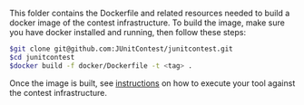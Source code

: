 This folder contains the Dockerfile and related resources needed to build a docker image of the contest infrastructure. 
To build the image, make sure you have docker installed and running, then follow these steps:
```sh
$git clone git@github.com:JUnitContest/junitcontest.git
$cd junitcontest
$docker build -f docker/Dockerfile -t <tag> .
```

Once the image is built, see [instructions](/README.md) on how to execute your tool against the contest infrastructure.
